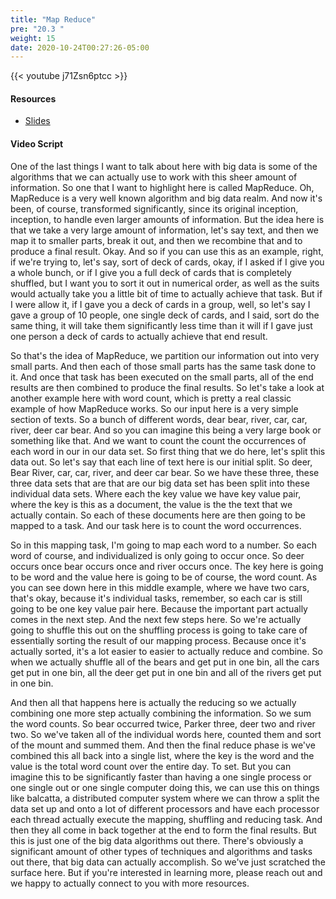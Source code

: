 ```yaml
---
title: "Map Reduce"
pre: "20.3 "
weight: 15
date: 2020-10-24T00:27:26-05:00
---
```


{{< youtube j71Zsn6ptcc >}}


#### Resources
* [Slides](/1-cc110/20-big-data/slides/20-BigData.pdf)

#### Video Script

One of the last things I want to talk about here with big data is some of the algorithms that we can actually use to work with this sheer amount of information. So one that I want to highlight here is called MapReduce. Oh, MapReduce is a very well known algorithm and big data realm. And now it's been, of course, transformed significantly, since its original inception, inception, to handle even larger amounts of information. But the idea here is that we take a very large amount of information, let's say text, and then we map it to smaller parts, break it out, and then we recombine that and to produce a final result. Okay. And so if you can use this as an example, right, if we're trying to, let's say, sort of deck of cards, okay, if I asked if I give you a whole bunch, or if I give you a full deck of cards that is completely shuffled, but I want you to sort it out in numerical order, as well as the suits would actually take you a little bit of time to actually achieve that task. But if I were allow it, if I gave you a deck of cards in a group, well, so let's say I gave a group of 10 people, one single deck of cards, and I said, sort do the same thing, it will take them significantly less time than it will if I gave just one person a deck of cards to actually achieve that end result. 

So that's the idea of MapReduce, we partition our information out into very small parts. And then each of those small parts has the same task done to it. And once that task has been executed on the small parts, all of the end results are then combined to produce the final results. So let's take a look at another example here with word count, which is pretty a real classic example of how MapReduce works. So our input here is a very simple section of texts. So a bunch of different words, dear bear, river, car, car, river, deer car bear. And so you can imagine this being a very large book or something like that. And we want to count the count the occurrences of each word in our in our data set. So first thing that we do here, let's split this data out. So let's say that each line of text here is our initial split. So deer, Bear River, car, car, river, and deer car bear. So we have these three, these three data sets that are that are our big data set has been split into these individual data sets. Where each the key value we have key value pair, where the key is this as a document, the value is the the text that we actually contain. So each of these documents here are then going to be mapped to a task. And our task here is to count the word occurrences. 

So in this mapping task, I'm going to map each word to a number. So each word of course, and individualized is only going to occur once. So deer occurs once bear occurs once and river occurs once. The key here is going to be word and the value here is going to be of course, the word count. As you can see down here in this middle example, where we have two cars, that's okay, because it's individual tasks, remember, so each car is still going to be one key value pair here. Because the important part actually comes in the next step. And the next few steps here. So we're actually going to shuffle this out on the shuffling process is going to take care of essentially sorting the result of our mapping process. Because once it's actually sorted, it's a lot easier to easier to actually reduce and combine. So when we actually shuffle all of the bears and get put in one bin, all the cars get put in one bin, all the deer get put in one bin and all of the rivers get put in one bin. 

And then all that happens here is actually the reducing so we actually combining one more step actually combining the information. So we sum the word counts. So bear occurred twice, Parker three, deer two and river two. So we've taken all of the individual words here, counted them and sort of the mount and summed them. And then the final reduce phase is we've combined this all back into a single list, where the key is the word and the value is the total word count over the entire day. To set. But you can imagine this to be significantly faster than having a one single process or one single out or one single computer doing this, we can use this on things like balcatta, a distributed computer system where we can throw a split the data set up and onto a lot of different processors and have each processor each thread actually execute the mapping, shuffling and reducing task. And then they all come in back together at the end to form the final results. But this is just one of the big data algorithms out there. There's obviously a significant amount of other types of techniques and algorithms and tasks out there, that big data can actually accomplish. So we've just scratched the surface here. But if you're interested in learning more, please reach out and we happy to actually connect to you with more resources. 

